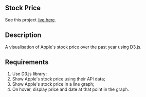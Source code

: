 ## Stock Price

See this project [live here](https://mo-stock-price.netlify.app/).


## Description

A visualisation of Apple's stock price over the past year using D3.js.


## Requirements

1. Use D3.js library;
2. Show Apple's stock price using their API data;
3. Show Apple's stock price in a line graph;
4. On hover, display price and date at that point in the graph.
